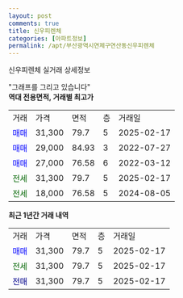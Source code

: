 ```yaml
---
layout: post
comments: true
title: 신우피렌체
categories: [아파트정보]
permalink: /apt/부산광역시연제구연산동신우피렌체
---
```


신우피렌체 실거래 상세정보

<script type="text/javascript">
  google.charts.load('current', {'packages':['line', 'corechart']});
  google.charts.setOnLoadCallback(drawChart);

  function drawChart() {
    var data = new google.visualization.DataTable();
    data.addColumn('date', '거래일');
    data.addColumn('number', "매매");
    data.addColumn('number', "전세");
    data.addColumn('number', "전매");

    data.addRows([[new Date(Date.parse("2025-02-17")), 31300, null, null], [new Date(Date.parse("2025-02-17")), null, 31300, null], [new Date(Date.parse("2025-02-17")), null, null, 31300]]);

    var options = {
      hAxis: {
        format: 'yyyy/MM/dd'
      },    
      lineWidth: 0,
      pointsVisible: true,    
      title: '최근 1년간 유형별 실거래가 분포',
      legend: { position: 'bottom' }
    };

    var formatter = new google.visualization.NumberFormat({pattern:'###,###'} );
    formatter.format(data, 1);
    formatter.format(data, 2);
    
    setTimeout(function() {
        var chart = new google.visualization.LineChart(document.getElementById('columnchart_material'));
        chart.draw(data, (options));
        document.getElementById('loading').style.display = 'none';
    }, 200);
  }
</script>


<div id="loading" style="z-index:20; display: block; margin-left: 0px">"그래프를 그리고 있습니다"</div>
<div id="columnchart_material" style="width: 95%; margin-left: 0px; display: block"></div>
<!-- contents start -->
<b>역대 전용면적, 거래별 최고가</b>
<table class="sortable">
    <tr>
      <td>거래</td>
      <td>가격</td>
      <td>면적</td>
      <td>층</td>
      <td>거래일</td>
    </tr>
        <tr>
          <td><a style="color: blue">매매</a></td>
          <td>31,300</td>
          <td>79.7</td>
          <td>5</td>
          <td>2025-02-17</td>
        </tr>            <tr>
          <td><a style="color: blue">매매</a></td>
          <td>29,000</td>
          <td>84.93</td>
          <td>3</td>
          <td>2022-07-27</td>
        </tr>            <tr>
          <td><a style="color: blue">매매</a></td>
          <td>27,000</td>
          <td>76.58</td>
          <td>6</td>
          <td>2022-03-12</td>
        </tr>        
        <tr>
              <td><a style="color: darkgreen">전세</a></td>
              <td>31,300</td>
              <td>79.7</td>
              <td>5</td>
              <td>2025-02-17</td>
            </tr>            <tr>
              <td><a style="color: darkgreen">전세</a></td>
              <td>18,000</td>
              <td>76.58</td>
              <td>5</td>
              <td>2024-08-05</td>
            </tr>        
    
</table>

<b>최근 1년간 거래 내역</b>

<table class="sortable">
    <tr>
      <td>거래</td>
      <td>가격</td>
      <td>면적</td>
      <td>층</td>
      <td>거래일</td>
    </tr>
    <tr>
      <td><a style="color: blue">매매</a></td>
      <td>31,300</td>
      <td>79.7</td>
      <td>5</td>
      <td>2025-02-17</td>
    </tr>          <tr>
      <td><a style="color: darkgreen">전세</a></td>
      <td>31,300</td>
      <td>79.7</td>
      <td>5</td>
      <td>2025-02-17</td>
    </tr>          <tr>
      <td><a style="color: darkblue">전매</a></td>
      <td>31,300</td>
      <td>79.7</td>
      <td>5</td>
      <td>2025-02-17</td>
    </tr>      </table>
<!-- contents end -->    

